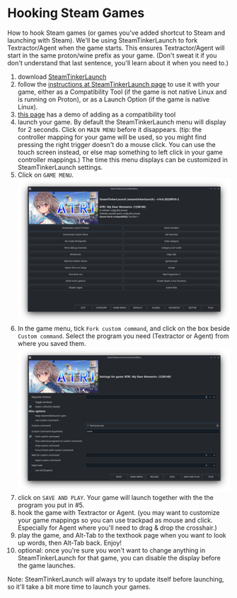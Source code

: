 # Hooking Steam Games

How to hook Steam games (or games you've added shortcut to Steam and launching with Steam). We'll be using SteamTinkerLaunch to fork Textractor/Agent when the game starts. This ensures Textractor/Agent will start in the same proton/wine prefix as your game. (Don't sweat it if you don't understand that last sentence, you'll learn about it when you need to.)

1. download [SteamTinkerLaunch](https://github.com/sonic2kk/steamtinkerlaunch)
2. follow the [instructions at SteamTinkerLaunch page](https://github.com/sonic2kk/steamtinkerlaunch) to use it with your game, either as a Compatibility Tool (if the game is not native Linux and is running on Proton), or as a Launch Option (if the game is native Linux).
3. [this page](https://github.com/sonic2kk/steamtinkerlaunch/wiki/Steam-Compatibility-Tool) has a demo of adding as a compatibility tool
4. launch your game. By default the SteamTinkerLaunch menu will display for 2 seconds. Click on `MAIN MENU` before it disappears.
   (tip: the controller mapping for your game will be used, so you might find pressing the right trigger doesn't do a mouse click. You can use the touch screen instead, or else map something to left click in your game controller mappings.) The time this menu displays can be customized in SteamTinkerLaunch settings.
5. Click on `GAME MENU`.
![Main menu](../img/steam-tinker-launch-main-menu.png "Main menu")
6. In the game menu, tick `Fork custom command`, and click on the box beside `Custom command`. Select the program you need (Textractor or Agent) from where you saved them.
![Add forked custom command in game menu](../img/steam-tinker-launch-fork-textractor.png "Fork custom command")
7. click on `SAVE AND PLAY`. Your game will launch together with the the program you put in #5.
8. hook the game with Textractor or Agent. (you may want to customize your game mappings so you can use trackpad as mouse and click. Especially for Agent where you'll need to drag & drop the crosshair.)
9. play the game, and Alt-Tab to the texthook page when you want to look up words, then Alt-Tab back. Enjoy!
10. optional: once you're sure you won't want to change anything in SteamTinkerLaunch for that game, you can disable the display before the game launches.

Note: SteamTinkerLaunch will always try to update itself before launching, so it'll take a bit more time to launch your games.
